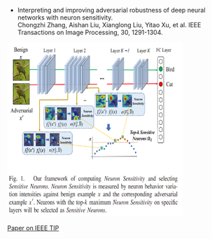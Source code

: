 * Interpreting and improving adversarial robustness of deep neural networks with neuron sensitivity.  
Chongzhi Zhang, Aishan Liu, Xianglong Liu, Yitao Xu, et al. IEEE Transactions on Image Processing, 30, 1291-1304.  

<img src="/images/sns.png" height = 400 width = 400>  

[Paper on IEEE TIP](https://ieeexplore.ieee.org/abstract/document/9286885)

